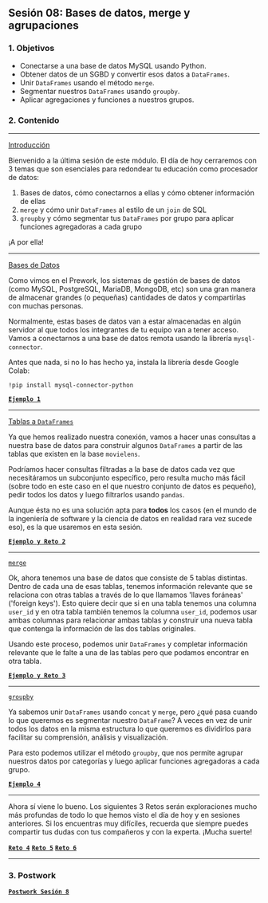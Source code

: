 
## Sesión 08: Bases de datos, merge y agrupaciones

### 1. Objetivos

- Conectarse a una base de datos MySQL usando Python.
- Obtener datos de un SGBD y convertir esos datos a `DataFrames`.
- Unir `DataFrames` usando el método `merge`.
- Segmentar nuestros `DataFrames` usando `groupby`.
- Aplicar agregaciones y funciones a nuestros grupos.

### 2. Contenido

---

<ins>Introducción</ins>

Bienvenido a la última sesión de este módulo. El día de hoy cerraremos con 3 temas que son esenciales para redondear tu educación como procesador de datos:

1. Bases de datos, cómo conectarnos a ellas y cómo obtener información de ellas
2. `merge` y cómo unir `DataFrames` al estilo de un `join` de SQL
3. `groupby` y cómo segmentar tus `DataFrames` por grupo para aplicar funciones agregadoras a cada grupo

¡A por ella!

---

<ins>Bases de Datos</ins>

Como vimos en el Prework, los sistemas de gestión de bases de datos (como MySQL, PostgreSQL, MariaDB, MongoDB, etc) son una gran manera de almacenar grandes (o pequeñas) cantidades de datos y compartirlas con muchas personas.

Normalmente, estas bases de datos van a estar almacenadas en algún servidor al que todos los integrantes de tu equipo van a tener acceso. Vamos a conectarnos a una base de datos remota usando la librería `mysql-connector`.

Antes que nada, si no lo has hecho ya, instala la librería desde Google Colab:

`!pip install mysql-connector-python`

>

[**`Ejemplo 1`**](Ejemplo-01/conectandose.ipynb)

---

<ins>Tablas a `DataFrames`</ins>

Ya que hemos realizado nuestra conexión, vamos a hacer unas consultas a nuestra base de datos para construir algunos `DataFrames` a partir de las tablas que existen en la base `movielens`.

Podríamos hacer consultas filtradas a la base de datos cada vez que necesitáramos un subconjunto específico, pero resulta mucho más fácil (sobre todo en este caso en el que nuestro conjunto de datos es pequeño), pedir todos los datos y luego filtrarlos usando `pandas`.

Aunque ésta no es una solución apta para **todos** los casos (en el mundo de la ingeniería de software y la ciencia de datos en realidad rara vez sucede eso), es la que usaremos en esta sesión.

>

[**`Ejemplo y Reto 2`**](Ejemplo-02/tablas_a_dataframes.ipynb)

---

<ins>`merge`</ins>

Ok, ahora tenemos una base de datos que consiste de 5 tablas distintas. Dentro de cada una de esas tablas, tenemos información relevante que se relaciona con otras tablas a través de lo que llamamos 'llaves foráneas' ('foreign keys'). Esto quiere decir que si en una tabla tenemos una columna `user_id` y en otra tabla también tenemos la columna `user_id`, podemos usar ambas columnas para relacionar ambas tablas y construir una nueva tabla que contenga la información de las dos tablas originales.

Usando este proceso, podemos unir `DataFrames` y completar información relevante que le falte a una de las tablas pero que podamos encontrar en otra tabla.

>

[**`Ejemplo y Reto 3`**](Ejemplo-03/merge.ipynb)

---

<ins>`groupby`</ins>

Ya sabemos unir `DataFrames` usando `concat` y `merge`, pero ¿qué pasa cuando lo que queremos es segmentar nuestro `DataFrame`? A veces en vez de unir todos los datos en la misma estructura lo que queremos es dividirlos para facilitar su comprensión, análisis y visualización.

Para esto podemos utilizar el método `groupby`, que nos permite agrupar nuestros datos por categorías y luego aplicar funciones agregadoras a cada grupo.

>

[**`Ejemplo 4`**](Ejemplo-04/groupby.ipynb)

---

Ahora sí viene lo bueno. Los siguientes 3 Retos serán exploraciones mucho más profundas de todo lo que hemos visto el día de hoy y en sesiones anteriores. Si los encuentras muy difíciles, recuerda que siempre puedes compartir tus dudas con tus compañeros y con la experta. ¡Mucha suerte!

[**`Reto 4`**](Ejemplo-04/las_mejores_50.ipynb)
[**`Reto 5`**](Ejemplo-04/ratings_de_mas_valoradas.ipynb)
[**`Reto 6`**](Ejemplo-04/lo_que_los_cientificos_aman.ipynb)

---

### 3. Postwork

[**`Postwork Sesión 8`**](Postwork/Readme.md)
